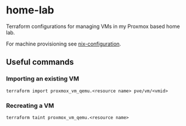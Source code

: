# home-lab

Terraform configurations for managing VMs in my Proxmox based home lab.

For machine provisioning see [nix-configuration](https://github.com/britter/nix-configuration).

## Useful commands

### Importing an existing VM

```
terraform import proxmox_vm_qemu.<resource name> pve/vm/<vmid>
```

### Recreating a VM

```
terraform taint proxmox_vm_qemu.<resource name>
```
